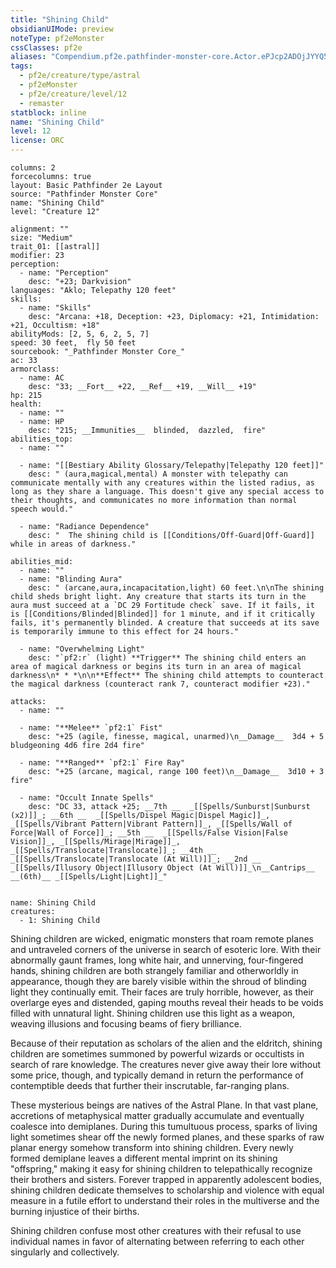 ```yaml
---
title: "Shining Child"
obsidianUIMode: preview
noteType: pf2eMonster
cssClasses: pf2e
aliases: "Compendium.pf2e.pathfinder-monster-core.Actor.ePJcp2ADOjJYYQ5Q" 
tags:
  - pf2e/creature/type/astral
  - pf2eMonster
  - pf2e/creature/level/12
  - remaster
statblock: inline
name: "Shining Child"
level: 12
license: ORC
---
```


```statblock
columns: 2
forcecolumns: true
layout: Basic Pathfinder 2e Layout
source: "Pathfinder Monster Core"
name: "Shining Child"
level: "Creature 12"

alignment: ""
size: "Medium"
trait_01: [[astral]]
modifier: 23
perception:
  - name: "Perception"
    desc: "+23; Darkvision"
languages: "Aklo; Telepathy 120 feet"
skills:
  - name: "Skills"
    desc: "Arcana: +18, Deception: +23, Diplomacy: +21, Intimidation: +21, Occultism: +18"
abilityMods: [2, 5, 6, 2, 5, 7]
speed: 30 feet,  fly 50 feet
sourcebook: "_Pathfinder Monster Core_"
ac: 33
armorclass:
  - name: AC
    desc: "33; __Fort__ +22, __Ref__ +19, __Will__ +19"
hp: 215
health:
  - name: ""
  - name: HP
    desc: "215; __Immunities__  blinded,  dazzled,  fire"
abilities_top:
  - name: ""

  - name: "[[Bestiary Ability Glossary/Telepathy|Telepathy 120 feet]]"
    desc: " (aura,magical,mental) A monster with telepathy can communicate mentally with any creatures within the listed radius, as long as they share a language. This doesn't give any special access to their thoughts, and communicates no more information than normal speech would."

  - name: "Radiance Dependence"
    desc: "  The shining child is [[Conditions/Off-Guard|Off-Guard]] while in areas of darkness."

abilities_mid:
  - name: ""
  - name: "Blinding Aura"
    desc: " (arcane,aura,incapacitation,light) 60 feet.\n\nThe shining child sheds bright light. Any creature that starts its turn in the aura must succeed at a `DC 29 Fortitude check` save. If it fails, it is [[Conditions/Blinded|Blinded]] for 1 minute, and if it critically fails, it's permanently blinded. A creature that succeeds at its save is temporarily immune to this effect for 24 hours."

  - name: "Overwhelming Light"
    desc: "`pf2:r` (light) **Trigger** The shining child enters an area of magical darkness or begins its turn in an area of magical darkness\n* * *\n\n**Effect** The shining child attempts to counteract the magical darkness (counteract rank 7, counteract modifier +23)."

attacks:
  - name: ""

  - name: "**Melee** `pf2:1` Fist"
    desc: "+25 (agile, finesse, magical, unarmed)\n__Damage__  3d4 + 5 bludgeoning 4d6 fire 2d4 fire"

  - name: "**Ranged** `pf2:1` Fire Ray"
    desc: "+25 (arcane, magical, range 100 feet)\n__Damage__  3d10 + 3 fire"

  - name: "Occult Innate Spells"
    desc: "DC 33, attack +25; __7th __  _[[Spells/Sunburst|Sunburst (x2)]]_; __6th __  _[[Spells/Dispel Magic|Dispel Magic]]_, _[[Spells/Vibrant Pattern|Vibrant Pattern]]_, _[[Spells/Wall of Force|Wall of Force]]_; __5th __  _[[Spells/False Vision|False Vision]]_, _[[Spells/Mirage|Mirage]]_, _[[Spells/Translocate|Translocate]]_; __4th __  _[[Spells/Translocate|Translocate (At Will)]]_; __2nd __  _[[Spells/Illusory Object|Illusory Object (At Will)]]_\n__Cantrips__  __(6th)__ _[[Spells/Light|Light]]_"
 
```

```encounter-table
name: Shining Child
creatures:
  - 1: Shining Child
```



Shining children are wicked, enigmatic monsters that roam remote planes and untraveled corners of the universe in search of esoteric lore. With their abnormally gaunt frames, long white hair, and unnerving, four-fingered hands, shining children are both strangely familiar and otherworldly in appearance, though they are barely visible within the shroud of blinding light they continually emit. Their faces are truly horrible, however, as their overlarge eyes and distended, gaping mouths reveal their heads to be voids filled with unnatural light. Shining children use this light as a weapon, weaving illusions and focusing beams of fiery brilliance.

Because of their reputation as scholars of the alien and the eldritch, shining children are sometimes summoned by powerful wizards or occultists in search of rare knowledge. The creatures never give away their lore without some price, though, and typically demand in return the performance of contemptible deeds that further their inscrutable, far-ranging plans.

These mysterious beings are natives of the Astral Plane. In that vast plane, accretions of metaphysical matter gradually accumulate and eventually coalesce into demiplanes. During this tumultuous process, sparks of living light sometimes shear off the newly formed planes, and these sparks of raw planar energy somehow transform into shining children. Every newly formed demiplane leaves a different mental imprint on its shining "offspring," making it easy for shining children to telepathically recognize their brothers and sisters. Forever trapped in apparently adolescent bodies, shining children dedicate themselves to scholarship and violence with equal measure in a futile effort to understand their roles in the multiverse and the burning injustice of their births.

Shining children confuse most other creatures with their refusal to use individual names in favor of alternating between referring to each other singularly and collectively.
